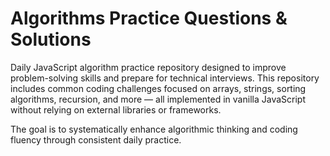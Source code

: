 # Algorithms Practice Questions & Solutions

Daily JavaScript algorithm practice repository designed to improve problem-solving skills and prepare for technical interviews.
This repository includes common coding challenges focused on arrays, strings, sorting algorithms, recursion, and more — all implemented in vanilla JavaScript without relying on external libraries or frameworks.

The goal is to systematically enhance algorithmic thinking and coding fluency through consistent daily practice.
